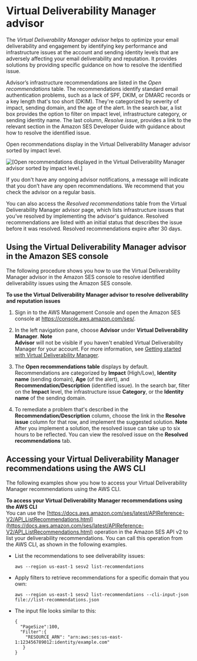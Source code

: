 # Virtual Deliverability Manager advisor<a name="vdm-advisor"></a>

The *Virtual Deliverability Manager advisor* helps to optimize your email deliverability and engagement by identifying key performance and infrastructure issues at the account and sending identity levels that are adversely affecting your email deliverability and reputation\. It provides solutions by providing specific guidance on how to resolve the identified issue\.

Advisor’s infrastructure recommendations are listed in the *Open recommendations* table\. The recommendations identify standard email authentication problems, such as a lack of SPF, DKIM, or DMARC records or a key length that's too short \(DKIM\)\. They're categorized by severity of impact, sending domain, and the age of the alert\. In the search bar, a list box provides the option to filter on impact level, infrastructure category, or sending identity name\. The last column, *Resolve issue*, provides a link to the relevant section in the Amazon SES Developer Guide with guidance about how to resolve the identified issue\.

Open recommendations display in the Virtual Deliverability Manager advisor sorted by impact level\.

![\[Open recommendations displayed in the Virtual Deliverability Manager advisor sorted by impact level.\]](http://docs.aws.amazon.com/ses/latest/dg/images/vdm_advisor_overview.png)

If you don't have any ongoing advisor notifications, a message will indicate that you don’t have any open recommendations\. We recommend that you check the advisor on a regular basis\.

You can also access the *Resolved recommendations* table from the Virtual Deliverability Manager advisor page, which lists infrastructure issues that you’ve resolved by implementing the advisor's guidance\. Resolved recommendations are listed with an initial status that describes the issue before it was resolved\. Resolved recommendations expire after 30 days\.

## Using the Virtual Deliverability Manager advisor in the Amazon SES console<a name="vdm-advisor-console"></a>

The following procedure shows you how to use the Virtual Deliverability Manager advisor in the Amazon SES console to resolve identified deliverability issues using the Amazon SES console\.

**To use the Virtual Deliverability Manager advisor to resolve deliverability and reputation issues**

1. Sign in to the AWS Management Console and open the Amazon SES console at [https://console\.aws\.amazon\.com/ses/](https://console.aws.amazon.com/ses/)\.

1. In the left navigation pane, choose **Advisor** under **Virtual Deliverability Manager**\.
**Note**  
**Advisor** will not be visible if you haven't enabled Virtual Deliverability Manager for your account\. For more information, see [Getting started with Virtual Deliverability Manager](vdm-get-started.md)\.

1. The **Open recommendations table** displays by default\. Recommendations are categorized by **Impact** \(High/Low\), **Identity name** \(sending domain\), **Age** \(of the alert\), and **Recommendation/Description** \(identified issue\)\. In the search bar, filter on the **Impact** level, the infrastructure issue **Category**, or the **Identity name** of the sending domain\.

1. To remediate a problem that's described in the **Recommendation/Description** column, choose the link in the **Resolve issue** column for that row, and implement the suggested solution\.
**Note**  
After you implement a solution, the resolved issue can take up to six hours to be reflected\. You can view the resolved issue on the **Resolved recommendations** tab\.

## Accessing your Virtual Deliverability Manager recommendations using the AWS CLI<a name="vdm-advisor-cli"></a>

The following examples show you how to access your Virtual Deliverability Manager recommendations using the AWS CLI\.

**To access your Virtual Deliverability Manager recommendations using the AWS CLI**  
You can use the [https://docs.aws.amazon.com/ses/latest/APIReference-V2/API_ListRecommendations.html](https://docs.aws.amazon.com/ses/latest/APIReference-V2/API_ListRecommendations.html) operation in the Amazon SES API v2 to list your deliverability recommendations\. You can call this operation from the AWS CLI, as shown in the following examples\.
+ List the recommendations to see deliverability issues:

  ```
  aws --region us-east-1 sesv2 list-recommendations
  ```
+ Apply filters to retrieve recommendations for a specific domain that you own:

  ```
  aws --region us-east-1 sesv2 list-recommendations --cli-input-json file://list-recommendations.json
  ```
+ The input file looks similar to this:

  ```
  {
    "PageSize":100,
    "Filter":{
      "RESOURCE_ARN": "arn:aws:ses:us-east-1:123456789012:identity/example.com"
     }  
  }
  ```